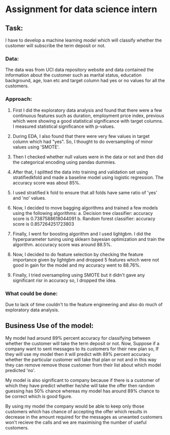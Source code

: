 # Assignment for data science intern

## Task: 
I have to develop a machine learning model which will classify whether the customer will subscribe the term deposit or not.

### Data: 
The data was from UCI data repository website and data contained the information about the customer such as marital status, education background, age, loan etc and target column had yes or no values for all the customers.

### Approach:
1. First I did the exploratory data analysis and found that there were a few continuous features such as duration, employment price index, previous which were showing a good statistical significance with target columns. I measured statistical significance with p-values.

2. During EDA, I also found that there were very few values in target column which had "yes". So, I thought to do oversampling of minor values using 'SMOTE'.

3. Then I checked whether null values were in the data or not and then did the categorical encoding using pandas dummies.

4. After that, I splitted the data into training and validation set using stratifiedkfold and made a baseline model using logistic regression. The accuracy score was about 85%.

5. I used stratified k fold to ensure that all folds have same ratio of 'yes' and 'no' values.

6. Now, I decided to move bagging algorithms and trained a few models using the following algorithms:
   a. Decision tree classifier: accuracy score is 0.7387588618044091
   b. Random forest classifier: accuracy score is 0.857264251723803
   
7. Finally, I went for boosting algorithm and I used lightgbm. I did the hyperparameter tuning using sklearn bayesian optimization and train the algorithm. acccuracy score was around 88.5%.

8. Now, I decided to do feature selection by checking the feature importance given by lightgbm and dropped 5 features which were not good in gain for the model and my accuracy went to 88.76%.

9. Finally, I tried oversampling using SMOTE but it didn't gave any significant risr in accuracy so, I dropped the idea.

### What could be done:
Due to lack of time couldn't to the feature engineering and also do much of exploratory data analysis.

## Business Use of the model:
My model had around 89% percent accuracy for classifying between whether the customer will take the term deposit or not. Now, Suppose if a company want to sent messages to its customers for their new plan so, If they will use my model then it will predict with 89% percent
accuracy whether the particular customer will take that plan or not and in this way they can remove remove those customer from their list about which model predicted 'no'. 

My model is also significant to company because if there is a customer of which they have predict whether he/she will take the offer then random guessing has 50% chance whereas my model has around 89% chance to be correct which is good figure.

By using my model the company would be able to keep only those customers which has chance of accepting the offer which results in decrease in the amount required for the messages as unwanted customers won't recieve the calls and we are maximising the number of useful customers.
